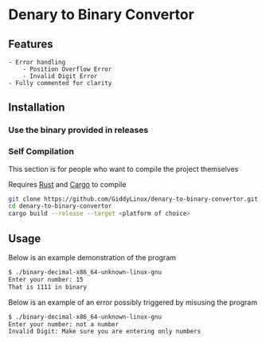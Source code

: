 # Denary to Binary Convertor





## Features
    - Error handling 
        - Position Overflow Error
        - Invalid Digit Error
    - Fully commented for clarity

## Installation

### **Use the binary provided in releases**

### Self Compilation
This section is for people who want to compile the project themselves

 Requires [Rust](https://www.rust-lang.org/) and [Cargo](https://crates.io/) to compile

```sh
git clone https://github.com/GiddyLinux/denary-to-binary-convertor.git
cd denary-to-binary-convertor
cargo build --release --target <platform of choice>
```

## Usage

Below is an example demonstration of the program
```sh
$ ./binary-decimal-x86_64-unknown-linux-gnu
Enter your number: 15
That is 1111 in binary
```
Below is an example of an error possibly triggered by misusing the program
```sh
$ ./binary-decimal-x86_64-unknown-linux-gnu
Enter your number: not a number
Invalid Digit: Make sure you are entering only numbers
```
